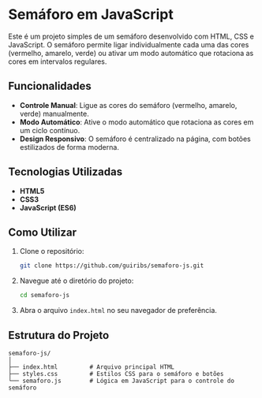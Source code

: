 # Semáforo em JavaScript

Este é um projeto simples de um semáforo desenvolvido com HTML, CSS e JavaScript. O semáforo permite ligar individualmente cada uma das cores (vermelho, amarelo, verde) ou ativar um modo automático que rotaciona as cores em intervalos regulares.

## Funcionalidades

- **Controle Manual**: Ligue as cores do semáforo (vermelho, amarelo, verde) manualmente.
- **Modo Automático**: Ative o modo automático que rotaciona as cores em um ciclo contínuo.
- **Design Responsivo**: O semáforo é centralizado na página, com botões estilizados de forma moderna.

## Tecnologias Utilizadas

- **HTML5**
- **CSS3**
- **JavaScript (ES6)**

## Como Utilizar

1. Clone o repositório:
    ```bash
    git clone https://github.com/guiribs/semaforo-js.git
    ```

2. Navegue até o diretório do projeto:
    ```bash
    cd semaforo-js
    ```

3. Abra o arquivo `index.html` no seu navegador de preferência.

## Estrutura do Projeto

```plaintext
semaforo-js/
│
├── index.html         # Arquivo principal HTML
├── styles.css         # Estilos CSS para o semáforo e botões
└── semaforo.js        # Lógica em JavaScript para o controle do semáforo
